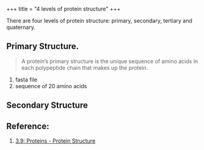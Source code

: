 +++
title = "4 levels of protein structure"
+++ 


There are four levels of protein structure: primary, secondary, tertiary and quaternary.

## Primary Structure.
> A protein’s primary structure is the unique sequence of amino acids in each polypeptide chain that makes up the protein. 
1. fasta file
2. sequence of 20 amino acids

## Secondary Structure





## Reference:
1. [3.9: Proteins - Protein Structure](https://bio.libretexts.org/Bookshelves/Introductory_and_General_Biology/Book%3A_General_Biology_(Boundless)/03%3A_Biological_Macromolecules/3.09%3A_Proteins_-_Protein_Structure#:~:text=Primary%20structure%20is%20the%20amino,by%20interactions%20between%20R%20groups.)
